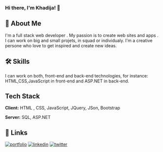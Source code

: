 ### Hi there, I'm Khadija! 👋


## 🚀 About Me
I'm a full stack web developer .
My passion is to create web sites and apps .
I can work on big and small projets, in squad or 
individualy. I'm a creative persone who love to get inspired 
and create new ideas.



## 🛠 Skills
I can work on both, front-end and back-end technologies, for instance: 
HTML,CSS,JavaScript in front-end 
and ASP.NET in back-end.


## Tech Stack

**Client:** HTML , CSS, JavaScript, JQuery, JSon, Bootstrap

**Server:** SQL, ASP.NET

## 🔗 Links
[![portfolio](https://img.shields.io/badge/my_portfolio-000?style=for-the-badge&logo=ko-fi&logoColor=white)](https://katherinempeterson.com/)
[![linkedin](https://img.shields.io/badge/linkedin-0A66C2?style=for-the-badge&logo=linkedin&logoColor=white)](https://www.linkedin.com/)
[![twitter](https://img.shields.io/badge/twitter-1DA1F2?style=for-the-badge&logo=twitter&logoColor=white)](https://twitter.com/)


<!--
**KhadijaMakkaoui/KhadijaMakkaoui** is a ✨ _special_ ✨ repository because its `README.md` (this file) appears on your GitHub profile.

Here are some ideas to get you started:

- 🔭 I’m currently working on ...
- 🌱 I’m currently learning ...
- 👯 I’m looking to collaborate on ...
- 🤔 I’m looking for help with ...
- 💬 Ask me about ...
- 📫 How to reach me: ...
- 😄 Pronouns: ...
- ⚡ Fun fact: ...
-->
